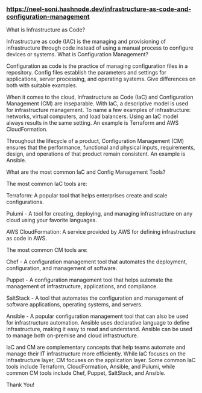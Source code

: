 ### https://neel-soni.hashnode.dev/infrastructure-as-code-and-configuration-management

What is Infrastructure as Code?

Infrastructure as code (IAC) is the managing and provisioning of infrastructure through code instead of using a manual process to configure devices or systems.
What is Configuration Management?

Configuration as code is the practice of managing configuration files in a repository. Config files establish the parameters and settings for applications, server processing, and operating systems.
Give differences on both with suitable examples.

When it comes to the cloud, Infrastructure as Code (IaC) and Configuration Management (CM) are inseparable. With IaC, a descriptive model is used for infrastructure management. To name a few examples of infrastructure: networks, virtual computers, and load balancers. Using an IaC model always results in the same setting. An example is Terraform and AWS CloudFormation.

Throughout the lifecycle of a product, Configuration Management (CM) ensures that the performance, functional and physical inputs, requirements, design, and operations of that product remain consistent. An example is Ansible.

What are the most common IaC and Config Management Tools?

The most common IaC tools are:

Terraform: A popular tool that helps enterprises create and scale configurations.

Pulumi - A tool for creating, deploying, and managing infrastructure on any cloud using your favorite languages.

AWS CloudFormation: A service provided by AWS for defining infrastructure as code in AWS.

The most common CM tools are:

Chef - A configuration management tool that automates the deployment, configuration, and management of software.

Puppet - A configuration management tool that helps automate the management of infrastructure, applications, and compliance.

SaltStack - A tool that automates the configuration and management of software applications, operating systems, and servers.

Ansible - A popular configuration management tool that can also be used for infrastructure automation. Ansible uses declarative language to define infrastructure, making it easy to read and understand. Ansible can be used to manage both on-premise and cloud infrastructure.

IaC and CM are complementary concepts that help teams automate and manage their IT infrastructure more efficiently. While IaC focuses on the infrastructure layer, CM focuses on the application layer. Some common IaC tools include Terraform, CloudFormation, Ansible, and Pulumi, while common CM tools include Chef, Puppet, SaltStack, and Ansible.

Thank You!
